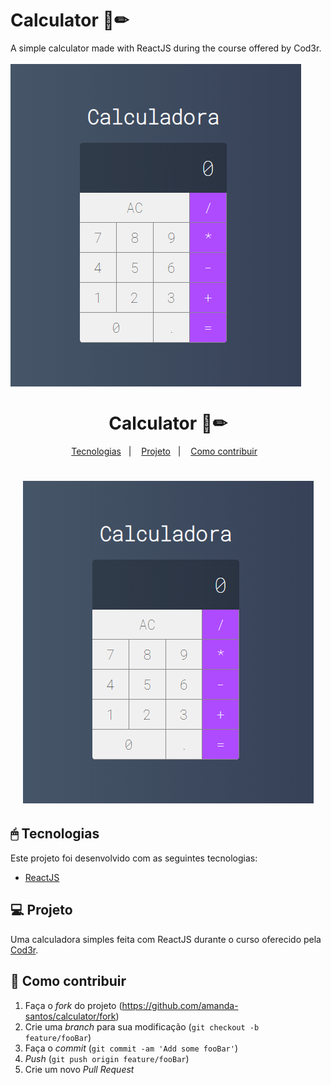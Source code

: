# Calculator 📝✏


A simple calculator made with ReactJS during the course offered by Cod3r.
<br><br>
<img src="/app/assets/screenshot.PNG">

<h1 align="center">
    Calculator 📝✏
</h1>

<p align="center">
  <a href="#-tecnologias">Tecnologias</a>&nbsp;&nbsp;&nbsp;|&nbsp;&nbsp;&nbsp;
  <a href="#-projeto">Projeto</a>&nbsp;&nbsp;&nbsp;|&nbsp;&nbsp;&nbsp;
  <a href="#-como-contribuir">Como contribuir</a>&nbsp;&nbsp;&nbsp;
</p>

<h1 align="center">
    <img alt="Calculator" title="Calculator" src="/app/assets/screenshot.PNG" />
</h1>

## 🖱 Tecnologias

Este projeto foi desenvolvido com as seguintes tecnologias:

- [ReactJS](https://reactjs.org)

## 💻 Projeto

Uma calculadora simples feita com ReactJS durante o curso oferecido pela <a href="https://github.com/cod3rcursos">Cod3r</a>.

## 🤔 Como contribuir

1. Faça o _fork_ do projeto (<https://github.com/amanda-santos/calculator/fork>)
2. Crie uma _branch_ para sua modificação (`git checkout -b feature/fooBar`)
3. Faça o _commit_ (`git commit -am 'Add some fooBar'`)
4. _Push_ (`git push origin feature/fooBar`)
5. Crie um novo _Pull Request_
